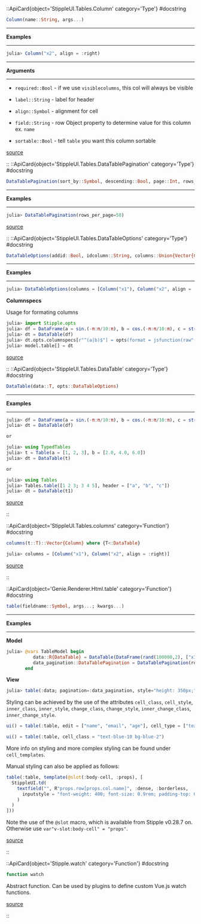 

::ApiCard{object='StippleUI.Tables.Column' category='Type'}
#docstring



```julia
Column(name::String, args...)
```



---


**Examples**


---


```julia
julia> Column("x2", align = :right)
```



---


**Arguments**


---

- `required::Bool` - if we use `visiblecolumns`, this col will always be visible
  
- `label::String` - label for header
  
- `align::Symbol` - alignment for cell
  
- `field::String` - row Object property to determine value for this column ex. `name`
  
- `sortable::Bool` - tell `table` you want this column sortable
  


[source](https://github.com/GenieFramework/StippleUI.jl/blob/v0.24.2/src/Tables.jl#L29-L50)

::
::ApiCard{object='StippleUI.Tables.DataTablePagination' category='Type'}
#docstring



```julia
DataTablePagination(sort_by::Symbol, descending::Bool, page::Int, rows_per_page::Int)
```



---


**Examples**


---


```julia
julia> DataTablePagination(rows_per_page=50)
```



[source](https://github.com/GenieFramework/StippleUI.jl/blob/v0.24.2/src/Tables.jl#L63-L73)

::
::ApiCard{object='StippleUI.Tables.DataTableOptions' category='Type'}
#docstring



```julia
DataTableOptions(addid::Bool, idcolumn::String, columns::Union{Vector{Column},Nothing}, columnspecs::Dict{Union{String, Regex}, Dict{Symbol, Any}})
```



---


**Examples**


---


```julia
julia> DataTableOptions(columns = [Column("x1"), Column("x2", align = :right)])
```


**Columnspecs**

Usage for formating columns

```julia
julia> import Stipple.opts
julia> df = DataFrame(a = sin.(-π:π/10:π), b = cos.(-π:π/10:π), c = string.(rand(21)))
julia> dt = DataTable(df)
julia> dt.opts.columnspecs[r"^(a|b)$"] = opts(format = jsfunction(raw"(val, row) => `${100*val.toFixed(3)}%`"))
julia> model.table[] = dt
```



[source](https://github.com/GenieFramework/StippleUI.jl/blob/v0.24.2/src/Tables.jl#L83-L105)

::
::ApiCard{object='StippleUI.Tables.DataTable' category='Type'}
#docstring



```julia
DataTable(data::T, opts::DataTableOptions)
```



---


**Examples**


---


```julia
julia> df = DataFrame(a = sin.(-π:π/10:π), b = cos.(-π:π/10:π), c = string.(rand(21)))
julia> dt = DataTable(df)

or

julia> using TypedTables
julia> t = Table(a = [1, 2, 3], b = [2.0, 4.0, 6.0])
julia> dt = DataTable(t)

or

julia> using Tables
julia> Tables.table([1 2 3; 3 4 5], header = ["a", "b", "c"])
julia> dt = DataTable(t1)
```



[source](https://github.com/GenieFramework/StippleUI.jl/blob/v0.24.2/src/Tables.jl#L119-L142)

::

 

<UAlert title='Missing docstring for  `active_columns`. '/>


::ApiCard{object='StippleUI.Tables.columns' category='Function'}
#docstring



```julia
columns(t::T)::Vector{Column} where {T<:DataTable}
```


```julia
julia> columns = [Column("x1"), Column("x2", align = :right)]
```



[source](https://github.com/GenieFramework/StippleUI.jl/blob/v0.24.2/src/Tables.jl#L163-L169)

::

 

<UAlert title='Missing docstring for  `rows`. '/>



 

<UAlert title='Missing docstring for  `data`. '/>


::ApiCard{object='Genie.Renderer.Html.table' category='Function'}
#docstring



```julia
table(fieldname::Symbol, args...; kwargs...)
```



---


**Examples**


---


**Model**

```julia
julia> @vars TableModel begin
          data::R{DataTable} = DataTable(DataFrame(rand(100000,2), ["x1", "x2"]), DataTableOptions(columns = [Column("x1"), Column("x2", align = :right)]))
          data_pagination::DataTablePagination = DataTablePagination(rows_per_page=50)
       end
```


**View**

```julia
julia> table(:data; pagination=:data_pagination, style="height: 350px;", title="Random numbers")
```


Styling can be achieved by the use of the attributes `cell_class`, `cell_style`, `inner_class`, `inner_style`, `change_class`, `change_style`, `inner_change_class`, `inner_change_style`.

```julia
ui() = table(:table, edit = ["name", "email", "age"], cell_type = ["text", "text", "number"])

ui() = table(:table, cell_class = "text-blue-10 bg-blue-2")
```


More info on styling and more complex styling can be found under `cell_templates`.

Manual styling can also be applied as follows:

```julia
table(:table, template(@slot(:body-cell, :props), [
  StippleUI.td(
    textfield("", R"props.row[props.col.name]", :dense, :borderless,
      inputstyle = "font-weight: 400; font-size: 0.9rem; padding-top: 0; padding-bottom: 0"
    )
  )
]))
```


Note the use of the `@slot` macro, which is available from Stipple v0.28.7 on. Otherwise use `var"v-slot:body-cell" = "props"`.


[source](https://github.com/GenieFramework/StippleUI.jl/blob/v0.24.2/src/Tables.jl#L432-L473)

::

 

<UAlert title='Missing docstring for  `Stipple.render`. '/>


::ApiCard{object='Stipple.watch' category='Function'}
#docstring



```julia
function watch
```


Abstract function. Can be used by plugins to define custom Vue.js watch functions.


[source](https://github.com/GenieFramework/Stipple.jl/blob/v0.30.7/src/Stipple.jl#L320-L324)

::

 

<UAlert title='Missing docstring for  `Base.parse`. '/>


